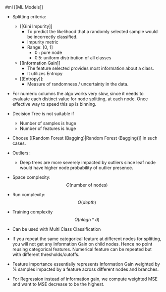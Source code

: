 #ml [[ML Models]]

* Splitting criteria:
	* [[Gini Impurity]]
		* To predict the likelihood that a randomly selected sample would be incorrectly classified.
		* Impurity metric
		* Range: [0, 1]
			* 0 : pure node
			* 0.5: uniform distribution of all classes
	* [[Information Gain]]
		* The feature selected provides most information about a class.
		* It utilizes Entropy
	* [[Entropy]]:
		* Measure of randomness / uncertainty in the data.



* For numeric columns the algo works very slow, since it needs to evaluate each distinct value for node splitting, at each node. Once effective way to speed this up is binning.

* Decision Tree is not suitable if
	* Number of samples is huge
	* Number of features is huge
* Choose [[Random Forest (Bagging)|Random Forest (Bagging)]] in such cases.
* Outliers:
	* Deep trees are more severely impacted by outliers since leaf node would have higher node probability of outlier presence.
* Space complexity: 
$$O(\text{number of nodes})$$
* Run complexity:
$$O(depth)$$

* Training complexity
$$O(nlogn*d)$$


* Can be used with Multi Class Classification
* If you repeat the same categorical feature at different nodes for splitting, you will not get any Information Gain on child nodes. Hence no point reusing categorical features. Numerical feature can be repeated but with different thresholds/cutoffs.
* Feature importance essentially represents Information Gain weighted by % samples impacted by a feature across different nodes and branches.
* For Regression instead of information gain, we compute weighted MSE and want to MSE decrease to be the highest.
